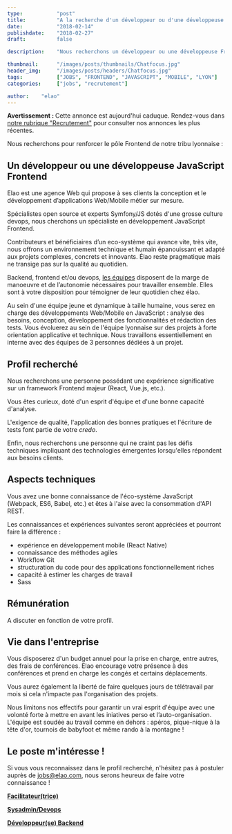 ```yaml
---
type:           "post"
title:          "A la recherche d'un développeur ou d'une développeuse Frontend pour notre agence de Lyon"
date:           "2018-02-14"
publishdate:    "2018-02-27"
draft:          false

description:    "Nous recherchons un développeur ou une développeuse Frontend pour notre agence de Lyon."

thumbnail:      "/images/posts/thumbnails/Chatfocus.jpg"
header_img:     "/images/posts/headers/Chatfocus.jpg"
tags:           ["JOBS", "FRONTEND", "JAVASCRIPT", "MOBILE", "LYON"]
categories:     ["jobs", "recrutement"]

author:    "elao"
---
```


<div class="disclaimer">
	<strong class="disclaimer__title">Avertissement : </strong>
	Cette annonce est aujourd'hui caduque. Rendez-vous dans <a href="/fr/categories/recrutement/">notre rubrique "Recrutement"</a> pour consulter nos annonces les plus récentes.
</div>

<!--more-->

Nous recherchons pour renforcer le pôle Frontend de notre tribu lyonnaise :

## Un développeur ou une développeuse JavaScript Frontend

Elao est une agence Web qui propose à ses clients la conception et le développement d’applications Web/Mobile métier sur mesure.

Spécialistes open source et experts Symfony/JS dotés d'une grosse culture devops, nous cherchons un spécialiste en développement JavaScript Frontend.

Contributeurs et bénéficiaires d’un eco-système qui avance vite, très vite, nous offrons un environnement technique et humain épanouissant et adapté aux projets complexes, concrets et innovants. Élao reste pragmatique mais ne transige pas sur la qualité au quotidien.

Backend, frontend et/ou devops, [les équipes](https://www.elao.com/fr/la-tribu) disposent de la marge de manoeuvre et de l’autonomie nécessaires pour travailler ensemble. Elles sont à votre disposition pour témoigner de leur quotidien chez élao.

Au sein d'une équipe jeune et dynamique à taille humaine, vous serez en charge des développements Web/Mobile en JavaScript : analyse des besoins, conception, développement des fonctionnalités et rédaction des tests. Vous évoluerez au sein de l'équipe lyonnaise sur des projets à forte orientation applicative et technique. Nous travaillons essentiellement en interne avec des équipes de 3 personnes dédiées à un projet.

## Profil recherché

Nous recherchons une personne possédant une expérience significative sur un framework Frontend majeur (React, Vue.js, etc.).

Vous êtes curieux, doté d'un esprit d'équipe et d'une bonne capacité d'analyse.

L'exigence de qualité, l'application des bonnes pratiques et l'écriture de tests font partie de votre _credo_.

Enfin, nous recherchons une personne qui ne craint pas les défis techniques impliquant des technologies émergentes lorsqu'elles répondent aux besoins clients.

## Aspects techniques

Vous avez une bonne connaissance de l'éco-système JavaScript (Webpack, ES6, Babel, etc.) et êtes à l'aise avec la consommation d'API REST.

Les connaissances et expériences suivantes seront appréciées et pourront faire la différence :

- expérience en développement mobile (React Native)
- connaissance des méthodes agiles
- Workflow Git
- structuration du code pour des applications fonctionnellement riches
- capacité à estimer les charges de travail
- Sass

## Rémunération

A discuter en fonction de votre profil.

## Vie dans l'entreprise

Vous disposerez d'un budget annuel pour la prise en charge, entre autres, des frais de conférences. Elao encourage votre présence à des conférences et prend en charge les congés et certains déplacements.

Vous aurez également la liberté de faire quelques jours de télétravail par mois si cela n'impacte pas l'organisation des projets.

Nous limitons nos effectifs pour garantir un vrai esprit d'équipe avec une volonté forte à mettre en avant les iniatives perso et l’auto-organisation. L'équipe est soudée au travail comme en dehors : apéros, pique-nique à la tête d'or, tournois de babyfoot et même rando à la montagne !

## Le poste m'intéresse !

Si vous vous reconnaissez dans le profil recherché, n'hésitez pas à postuler auprès de jobs@elao.com, nous serons heureux de faire votre connaissance !

[**Facilitateur(trice)**](/fr/elao/job-facilitateur-agence-lyon-2018)

[**Sysadmin/Devops**](/fr/elao/job-adminsys-agence-lyon-2018)

[**Développeur(se) Backend**](/fr/elao/job-developpeur-backend-agence-lyon-2018)

